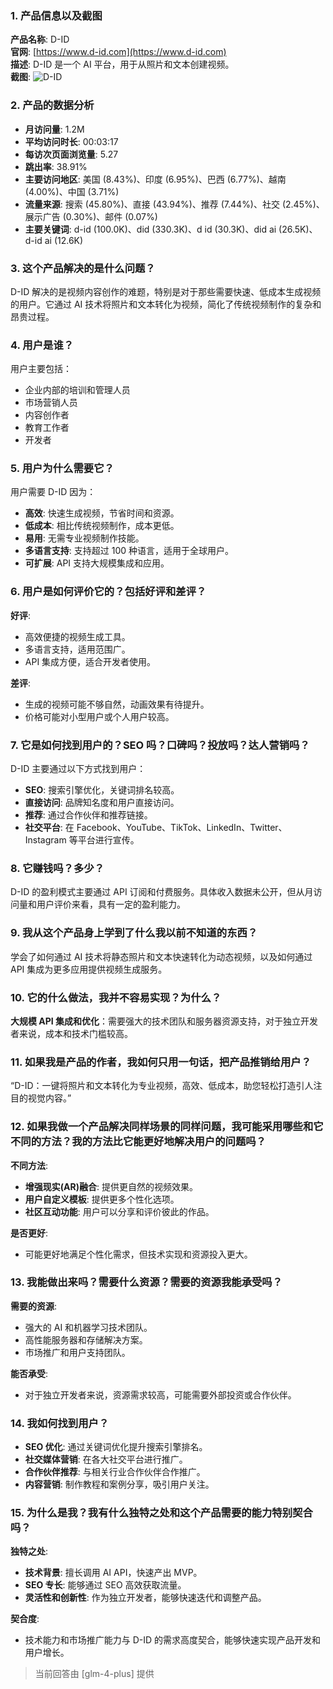 ### 1. 产品信息以及截图

**产品名称**: D-ID  
**官网**: [https://www.d-id.com](https://www.d-id.com)  
**描述**: D-ID 是一个 AI 平台，用于从照片和文本创建视频。  
**截图**: ![D-ID](https://cdn-images.toolify.ai/168257854756927397.jpg)

### 2. 产品的数据分析

- **月访问量**: 1.2M
- **平均访问时长**: 00:03:17
- **每访次页面浏览量**: 5.27
- **跳出率**: 38.91%
- **主要访问地区**: 美国 (8.43%)、印度 (6.95%)、巴西 (6.77%)、越南 (4.00%)、中国 (3.71%)
- **流量来源**: 搜索 (45.80%)、直接 (43.94%)、推荐 (7.44%)、社交 (2.45%)、展示广告 (0.30%)、邮件 (0.07%)
- **主要关键词**: d-id (100.0K)、did (330.3K)、d id (30.3K)、did ai (26.5K)、d-id ai (12.6K)

### 3. 这个产品解决的是什么问题？

D-ID 解决的是视频内容创作的难题，特别是对于那些需要快速、低成本生成视频的用户。它通过 AI 技术将照片和文本转化为视频，简化了传统视频制作的复杂和昂贵过程。

### 4. 用户是谁？

用户主要包括：
- 企业内部的培训和管理人员
- 市场营销人员
- 内容创作者
- 教育工作者
- 开发者

### 5. 用户为什么需要它？

用户需要 D-ID 因为：
- **高效**: 快速生成视频，节省时间和资源。
- **低成本**: 相比传统视频制作，成本更低。
- **易用**: 无需专业视频制作技能。
- **多语言支持**: 支持超过 100 种语言，适用于全球用户。
- **可扩展**: API 支持大规模集成和应用。

### 6. 用户是如何评价它的？包括好评和差评？

**好评**:
- 高效便捷的视频生成工具。
- 多语言支持，适用范围广。
- API 集成方便，适合开发者使用。

**差评**:
- 生成的视频可能不够自然，动画效果有待提升。
- 价格可能对小型用户或个人用户较高。

### 7. 它是如何找到用户的？SEO 吗？口碑吗？投放吗？达人营销吗？

D-ID 主要通过以下方式找到用户：
- **SEO**: 搜索引擎优化，关键词排名较高。
- **直接访问**: 品牌知名度和用户直接访问。
- **推荐**: 通过合作伙伴和推荐链接。
- **社交平台**: 在 Facebook、YouTube、TikTok、LinkedIn、Twitter、Instagram 等平台进行宣传。

### 8. 它赚钱吗？多少？

D-ID 的盈利模式主要通过 API 订阅和付费服务。具体收入数据未公开，但从月访问量和用户评价来看，具有一定的盈利能力。

### 9. 我从这个产品身上学到了什么我以前不知道的东西？

学会了如何通过 AI 技术将静态照片和文本快速转化为动态视频，以及如何通过 API 集成为更多应用提供视频生成服务。

### 10. 它的什么做法，我并不容易实现？为什么？

**大规模 API 集成和优化**：需要强大的技术团队和服务器资源支持，对于独立开发者来说，成本和技术门槛较高。

### 11. 如果我是产品的作者，我如何只用一句话，把产品推销给用户？

“D-ID：一键将照片和文本转化为专业视频，高效、低成本，助您轻松打造引人注目的视觉内容。”

### 12. 如果我做一个产品解决同样场景的同样问题，我可能采用哪些和它不同的方法？我的方法比它能更好地解决用户的问题吗？

**不同方法**:
- **增强现实(AR)融合**: 提供更自然的视频效果。
- **用户自定义模板**: 提供更多个性化选项。
- **社区互动功能**: 用户可以分享和评价彼此的作品。

**是否更好**:
- 可能更好地满足个性化需求，但技术实现和资源投入更大。

### 13. 我能做出来吗？需要什么资源？需要的资源我能承受吗？

**需要的资源**:
- 强大的 AI 和机器学习技术团队。
- 高性能服务器和存储解决方案。
- 市场推广和用户支持团队。

**能否承受**:
- 对于独立开发者来说，资源需求较高，可能需要外部投资或合作伙伴。

### 14. 我如何找到用户？

- **SEO 优化**: 通过关键词优化提升搜索引擎排名。
- **社交媒体营销**: 在各大社交平台进行推广。
- **合作伙伴推荐**: 与相关行业合作伙伴合作推广。
- **内容营销**: 制作教程和案例分享，吸引用户关注。

### 15. 为什么是我？我有什么独特之处和这个产品需要的能力特别契合吗？

**独特之处**:
- **技术背景**: 擅长调用 AI API，快速产出 MVP。
- **SEO 专长**: 能够通过 SEO 高效获取流量。
- **灵活性和创新性**: 作为独立开发者，能够快速迭代和调整产品。

**契合度**:
- 技术能力和市场推广能力与 D-ID 的需求高度契合，能够快速实现产品开发和用户增长。

> 当前回答由 [glm-4-plus] 提供